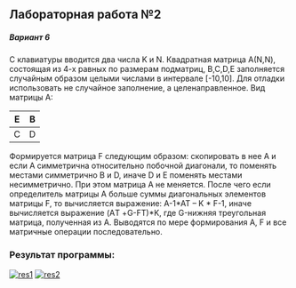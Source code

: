 ## Лабораторная работа №2
##### Вариант 6
С клавиатуры вводится два числа K и N. Квадратная матрица А(N,N), состоящая из 4-х равных по размерам подматриц, B,C,D,E заполняется случайным образом целыми числами в интервале [-10,10]. Для отладки использовать не случайное заполнение, а целенаправленное. Вид матрицы А: 

|   E |  B |
| ------------ | ------------ |
| C   | D   |

Формируется матрица F следующим образом: скопировать в нее А и если А симметрична относительно побочной диагонали, то поменять местами симметрично В и  D, иначе D и Е поменять местами несимметрично. При этом матрица А не меняется. После чего если определитель матрицы А больше суммы диагональных элементов матрицы F, то вычисляется выражение: A-1*AT – K * F-1, иначе вычисляется выражение (AТ +G-FТ)*K, где G-нижняя треугольная матрица, полученная из А. Выводятся по мере формирования А, F и все матричные операции последовательно.
### Результат программы:
[![res1](res1 "res1")](https://raw.githubusercontent.com/lettt3t/MII_Lab_2/main/screenshot's/res.PNG "res1")
[![res2](res2 "res2")](https://github.com/lettt3t/MII_Lab_2/blob/main/screenshot's/res1.PNG "res2")